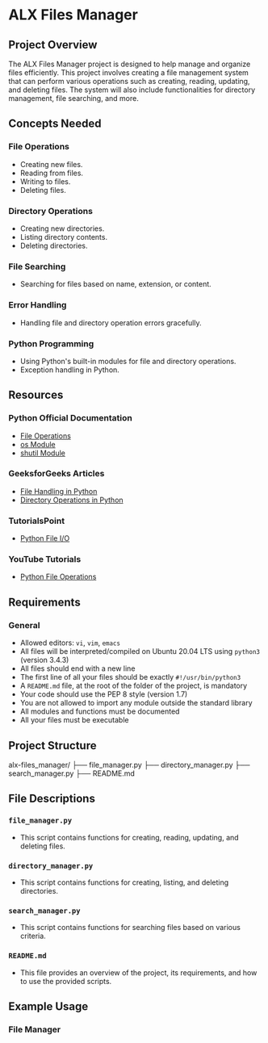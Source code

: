 # ALX Files Manager

## Project Overview

The ALX Files Manager project is designed to help manage and organize files efficiently. This project involves creating a file management system that can perform various operations such as creating, reading, updating, and deleting files. The system will also include functionalities for directory management, file searching, and more.

## Concepts Needed

### File Operations
- Creating new files.
- Reading from files.
- Writing to files.
- Deleting files.

### Directory Operations
- Creating new directories.
- Listing directory contents.
- Deleting directories.

### File Searching
- Searching for files based on name, extension, or content.

### Error Handling
- Handling file and directory operation errors gracefully.

### Python Programming
- Using Python's built-in modules for file and directory operations.
- Exception handling in Python.

## Resources

### Python Official Documentation
- [File Operations](https://docs.python.org/3/tutorial/inputoutput.html#reading-and-writing-files)
- [os Module](https://docs.python.org/3/library/os.html)
- [shutil Module](https://docs.python.org/3/library/shutil.html)

### GeeksforGeeks Articles
- [File Handling in Python](https://www.geeksforgeeks.org/file-handling-python/)
- [Directory Operations in Python](https://www.geeksforgeeks.org/python-os-module/)

### TutorialsPoint
- [Python File I/O](https://www.tutorialspoint.com/python/python_files_io.htm)

### YouTube Tutorials
- [Python File Operations](https://www.youtube.com/results?search_query=python+file+operations)

## Requirements

### General
- Allowed editors: `vi`, `vim`, `emacs`
- All files will be interpreted/compiled on Ubuntu 20.04 LTS using `python3` (version 3.4.3)
- All files should end with a new line
- The first line of all your files should be exactly `#!/usr/bin/python3`
- A `README.md` file, at the root of the folder of the project, is mandatory
- Your code should use the PEP 8 style (version 1.7)
- You are not allowed to import any module outside the standard library
- All modules and functions must be documented
- All your files must be executable

## Project Structure

alx-files_manager/
├── file_manager.py
├── directory_manager.py
├── search_manager.py
├── README.md


## File Descriptions

### `file_manager.py`
- This script contains functions for creating, reading, updating, and deleting files.

### `directory_manager.py`
- This script contains functions for creating, listing, and deleting directories.

### `search_manager.py`
- This script contains functions for searching files based on various criteria.

### `README.md`
- This file provides an overview of the project, its requirements, and how to use the provided scripts.

## Example Usage

### File Manager

```python
